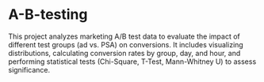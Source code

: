 # A-B-testing
This project analyzes marketing A/B test data to evaluate the impact of different test groups (ad vs. PSA) on conversions. It includes visualizing distributions, calculating conversion rates by group, day, and hour, and performing statistical tests (Chi-Square, T-Test, Mann-Whitney U) to assess significance.
